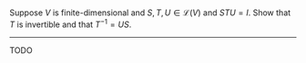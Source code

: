 Suppose $V$ is finite-dimensional and $S,T,U \in \mathcal L(V)$ and $STU = I$. Show that $T$ is invertible and that $T^{-1} = US$.

---

TODO